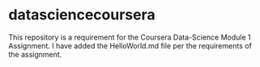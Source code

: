 # datasciencecoursera
This repository is a requirement for the Coursera Data-Science Module 1 Assignment.
I have added the HelloWorld.md file per the requirements of the assignment.
